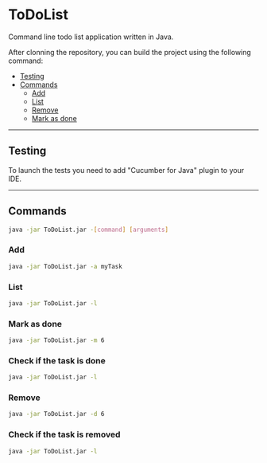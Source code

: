 # ToDoList

Command line todo list application written in Java.

After clonning the repository, you can build the project using the following command:


  - [Testing](#testing)
  - [Commands](#commands)
    - [Add](#add)
    - [List](#list)
    - [Remove](#remove)
    - [Mark as done](#done)
___

## Testing

To launch the tests you need to add "Cucumber for Java" plugin to your IDE.

___
## Commands

```bash
java -jar ToDoList.jar -[command] [arguments]
```

### Add
```bash
java -jar ToDoList.jar -a myTask
```

### List
```bash
java -jar ToDoList.jar -l
```
### Mark as done
```bash
java -jar ToDoList.jar -m 6
```
### Check if the task is done
```bash
java -jar ToDoList.jar -l
```

### Remove
```bash
java -jar ToDoList.jar -d 6
```

### Check if the task is removed
```bash
java -jar ToDoList.jar -l
```